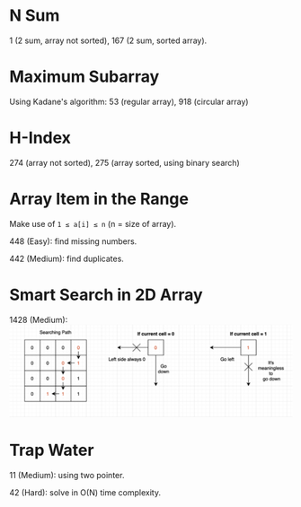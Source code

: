 # N Sum
1 (2 sum, array not sorted), 167 (2 sum, sorted array).

# Maximum Subarray 
Using Kadane's algorithm: 53 (regular array), 918 (circular array)

# H-Index
274 (array not sorted), 275 (array sorted, using binary search)

# Array Item in the Range
Make use of `1 ≤ a[i] ≤ n` (n = size of array).

448 (Easy): find missing numbers.

442 (Medium): find duplicates.

# Smart Search in 2D Array
1428 (Medium):
![chart](LeetCode1428.png)

# Trap Water
11 (Medium): using two pointer.

42 (Hard): solve in O(N) time complexity.